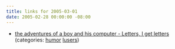 ```yaml
---
title: links for 2005-03-01
date: 2005-02-28 00:00:00 -08:00
---
```


<ul class="delicious">
	<li>
		<div class="delicious-link"><a href="http://www.aboyandhiscomputer.com/show.php?ItemID=2230">the adventures of a boy and his computer - Letters, I get letters</a></div>
		<div class="delicious-categories">(categories: <a href="http://del.icio.us/torrez/humor">humor</a> <a href="http://del.icio.us/torrez/lusers">lusers</a>)</div>
	</li>
</ul>
